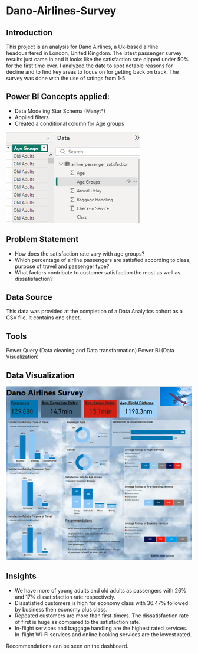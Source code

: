 # Dano-Airlines-Survey

## Introduction
This project is an analysis for Dano Airlines, a Uk-based airline headquartered in London, United Kingdom. The latest passenger survey results just came in and it looks like the satisfaction rate dipped under 50% for the first time ever. I analyzed the date to spot notable reasons for decline and to find key areas to focus on for getting back on track. The survey was done with the use of ratings from 1-5. 

## Power BI Concepts applied:

- Data Modeling Star Schema (Many:*)
- Applied filters
- Created a conditional column for Age groups

![](DAS_Column.png)

## Problem Statement

- How does the satisfaction rate vary with age groups?
- Which percentage of airline passengers are satisfied according to class, purpose of travel and passenger type?
- What factors contribute to customer satisfaction the most as well as dissatisfaction?

## Data Source
This data was provided at the completion of a Data Analytics cohort as a CSV file.
It contains one sheet.

## Tools
Power Query (Data cleaning and Data transformation)
Power BI (Data Visualization)

## Data Visualization

![](Dashboard.png)

## Insights

- We have more of young adults and old adults as passengers with 26% and 17% dissatisfaction rate respectively.
- Dissatisfied customers is high for economy class with 36.47% followed by business then economy plus class.
- Repeated customers are more than first-timers. The dissatisfaction rate of first is huge as compared to the satisfaction rate.
- In-flight services and baggage handling are the highest rated services. In-flight Wi-Fi services and online booking services are the lowest rated.

Recommendations can be seen on the dashboard.
